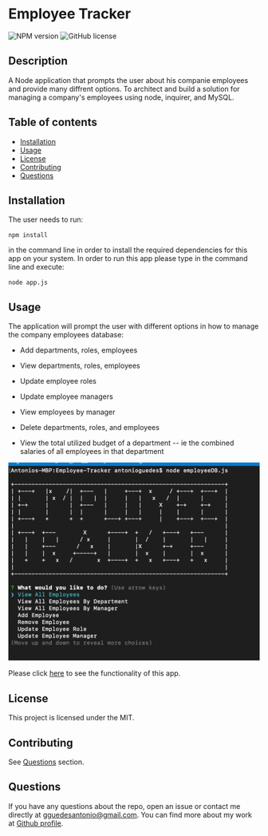 # Employee Tracker
![NPM version](https://img.shields.io/badge/npm-6.14.7-green)
![GitHub license](https://img.shields.io/badge/License-MIT-blue.svg)

  ## Description
  A Node application that prompts the user about his companie employees and provide many diffrent options.
  To architect and build a solution for managing a company's employees using node, inquirer, and MySQL.
  
  ## Table of contents
  
  * [Installation](#installation)
  * [Usage](#usage)
  * [License](#license)
  * [Contributing](#contributing)
  * [Questions](#questions)
  

  ## Installation
  The user needs to run:
  ```
  npm install
  ```
  in the command line in order to install the required dependencies for this app on your system. In order to run this app please type in the command line and execute:
  ```
  node app.js
  ```

  ## Usage
  The application will prompt the user with different options in how to manage the company employees database:

-   Add departments, roles, employees

-   View departments, roles, employees

-   Update employee roles

-   Update employee managers

-   View employees by manager

-   Delete departments, roles, and employees

-   View the total utilized budget of a department -- ie the combined salaries of all employees in that department

  ![inquirer](./Assets/EmployeeTracker.png)

  Please click [here](https://drive.google.com/file/d/1hGJstr4FPXz8M642CLtMm9xgpa1vZnmn/view) to see the functionality of this app.

  ## License
  This project is licensed under the MIT.

  ## Contributing
  See [Questions](#Questions) section.

  ## Questions
  If you have any questions about the repo, open an issue or contact me directly at gguedesantonio@gmail.com. 
  You can find more about my work at [Github profile](https://github.com/guedesantonio). 

